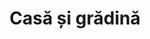 ---
title: "Casă și grădină"
image: "/casă-și-grădină.jpg"
category: Casă și grădină
layout: category
tag: "Timp liber"
---